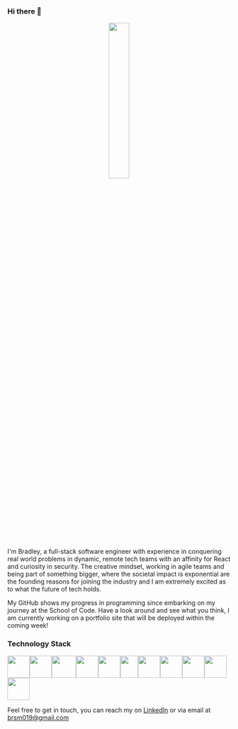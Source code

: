 ### Hi there 👋
<p align="center">
<img src="https://user-images.githubusercontent.com/70659641/107946791-6c1d6300-6f89-11eb-847b-20d08935327c.png" align="center" width="30%" height="30%">
</p>

I'm Bradley, a full-stack software engineer with experience in conquering real world problems in dynamic, remote tech teams with an affinity for React and curiosity in security. The creative mindset, working in agile teams and being part of something bigger, where the societal impact is exponential are the founding reasons for joining the industry and I am extremely excited as to what the future of tech holds. 

My GitHub shows my progress in programming since embarking on my journey at the School of Code. Have a look around and see what you think, I am currently working on a portfolio site that will be deployed within the coming week!

### Technology Stack



<img src="https://user-images.githubusercontent.com/70659641/107943438-9fa9be80-6f84-11eb-9019-8ea66ecd0d6d.png" width="50" height="50"><img src="https://user-images.githubusercontent.com/70659641/107945742-f9f84e80-6f87-11eb-96dd-04f1aef252e4.png"  width="50" height="50" padding="5"><img src="https://user-images.githubusercontent.com/70659641/107945865-26ac6600-6f88-11eb-8edb-c12ba86882cb.png"  width="55" height="50" padding="5"><img src="https://user-images.githubusercontent.com/70659641/107943481-b0f2cb00-6f84-11eb-8c1e-5bfb44abeeea.png"  width="50" height="50" padding="5"><img src="https://user-images.githubusercontent.com/70659641/107943493-b4865200-6f84-11eb-9732-695237c3509e.png"  width="50" height="50" padding="5"><img src="https://user-images.githubusercontent.com/70659641/107946160-8a369380-6f88-11eb-8621-7180424d8e18.png"  width="40" height="50"><img src="https://user-images.githubusercontent.com/70659641/107946256-ae927000-6f88-11eb-972c-476d70c186e2.png"  width="50" height="50" padding="5"><img src="https://user-images.githubusercontent.com/70659641/107943551-c667f500-6f84-11eb-9299-7ac741b2b4d6.png"  width="50" height="50" padding="5"><img src="https://user-images.githubusercontent.com/70659641/107943616-e0093c80-6f84-11eb-8dd5-064ff1fd75b7.png"  width="50" height="50" padding="5"><img src="https://user-images.githubusercontent.com/70659641/107943638-e7c8e100-6f84-11eb-96cf-bbd2bc709f78.png"  width="50" height="50" padding="5"><img src="https://user-images.githubusercontent.com/70659641/107943656-ec8d9500-6f84-11eb-8dc6-d2c327c6173a.png"  width="50" height="50" padding="5">


 
Feel free to get in touch, you can reach my on [LinkedIn](https://www.linkedin.com/in/bradleyjsmith1/) or via email at <brsm019@gmail.com>
